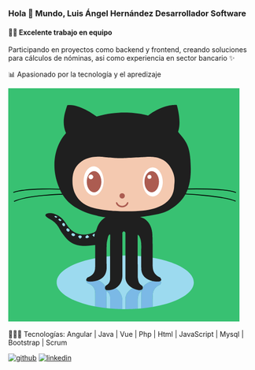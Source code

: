 ### Hola 👋 Mundo, Luis Ángel Hernández Desarrollador Software
#### 💪🏼 Excelente trabajo en equipo 

Participando en proyectos como backend y frontend, creando soluciones para cálculos de nóminas, asi como experiencia en sector bancario ✨

📊 Apasionado por la tecnología y el apredizaje 

![Software Developer Angular](https://raw.githubusercontent.com/Potential17/Potential17/master/github-logo-octocat-.gif)


👩🏻‍💻 Tecnologías:  Angular | Java | Vue | Php | Html | JavaScript | Mysql | Bootstrap | Scrum           
        
[<img src='https://cdn.jsdelivr.net/npm/simple-icons@3.0.1/icons/github.svg' alt='github' height='40'>](https://github.com/LuisAngelHS)  [<img src='https://cdn.jsdelivr.net/npm/simple-icons@3.0.1/icons/linkedin.svg' alt='linkedin' height='40'>](https://www.linkedin.com/in/luis-angel-hernandez-web-developer//)  

